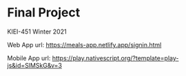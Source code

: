 # Final Project 

KIEI-451 Winter 2021


Web App url: https://meals-app.netlify.app/signin.html


Mobile App url: https://play.nativescript.org/?template=play-js&id=SlMSkG&v=3
